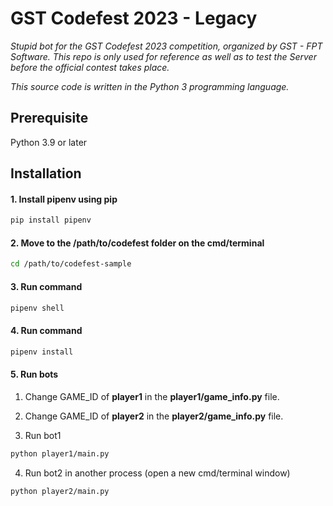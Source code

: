 # GST Codefest 2023 - Legacy

_Stupid bot for the GST Codefest 2023 competition, organized by GST - FPT Software. This repo is only used for reference as well as to test the Server before the official contest takes place._

_This source code is written in the Python 3 programming language._

## Prerequisite

Python 3.9 or later

## Installation

#### 1. Install pipenv using pip
```bash
pip install pipenv
```
#### 2. Move to the /path/to/codefest folder on the cmd/terminal
```bash
cd /path/to/codefest-sample
```
#### 3. Run command
```bash
pipenv shell
```
#### 4. Run command
```bash
pipenv install
```

#### 5. Run bots

1. Change GAME_ID of __player1__ in the __player1/game_info.py__ file.

2. Change GAME_ID of __player2__ in the __player2/game_info.py__ file.

3. Run bot1

```bash
python player1/main.py
```

4. Run bot2 in another process (open a new cmd/terminal window)

```bash
python player2/main.py
```
